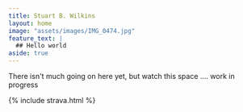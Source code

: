 ```yaml
---
title: Stuart B. Wilkins
layout: home
image: "assets/images/IMG_0474.jpg"
feature_text: |
  ## Hello world
aside: true
---
```

There isn't much going on here yet, but watch this space .... work in progress

{% include strava.html %}